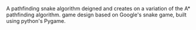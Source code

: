 A pathfinding snake algorithm deigned and creates on a variation of the A* pathfinding algorithm. game design based on Google's snake game, built using python's Pygame.
